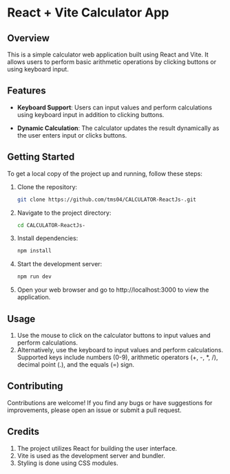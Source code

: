 # React + Vite Calculator App

## Overview

This is a simple calculator web application built using React and Vite. It allows users to perform basic arithmetic operations by clicking buttons or using keyboard input.

## Features

- **Keyboard Support**: Users can input values and perform calculations using keyboard input in addition to clicking buttons.
  
- **Dynamic Calculation**: The calculator updates the result dynamically as the user enters input or clicks buttons.

## Getting Started

To get a local copy of the project up and running, follow these steps:

1. Clone the repository:
   ```bash
   git clone https://github.com/tms04/CALCULATOR-ReactJs-.git
2. Navigate to the project directory:
   ```bash
   cd CALCULATOR-ReactJs-
3. Install dependencies:
   ```bash
   npm install
4. Start the development server:
   ```bash
   npm run dev
5. Open your web browser and go to http://localhost:3000 to view the application.

## Usage

1. Use the mouse to click on the calculator buttons to input values and perform calculations.
2. Alternatively, use the keyboard to input values and perform calculations. Supported keys include numbers (0-9), arithmetic operators (+, -, *, /), decimal point (.), and     the equals (=) sign.

## Contributing

Contributions are welcome! If you find any bugs or have suggestions for improvements, please open an issue or submit a pull request.

## Credits
1. The project utilizes React for building the user interface.
2. Vite is used as the development server and bundler.
3. Styling is done using CSS modules.
   
